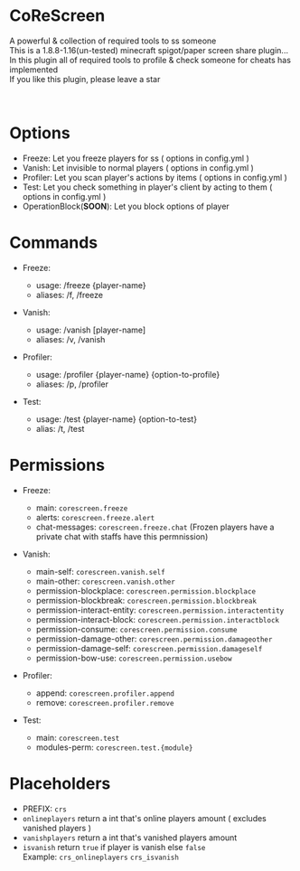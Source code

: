 # CoReScreen                                                                                         
A powerful & collection of required tools to ss someone                                                                                   
This is a 1.8.8-1.16(un-tested) minecraft spigot/paper screen share plugin...                                                                                   
In this plugin all of required tools to profile & check someone for cheats has implemented                                                                                   
If you like this plugin, please leave a star                                                                                   
                                                                                                                                                                                                                                                         
 ‌‌‌                                                                                                                                                                                                                                                         
# Options
- Freeze: Let you freeze players for ss ( options in config.yml )                                                   
- Vanish: Let invisible to normal players ( options in config.yml )                                      
- Profiler: Let you scan player's actions by items ( options in config.yml )                                                       
- Test: Let you check something in player's client by acting to them ( options in config.yml )                                             
- OperationBlock(**SOON**): Let you block options of player                                     
                          
# Commands
- Freeze:                                                                                                                                                                                                                         
  * usage: /freeze {player-name}
  * aliases: /f, /freeze
                                                                                                                                                                          
- Vanish:                                                                                    
  * usage: /vanish [player-name]
  * aliases: /v, /vanish
                                                                                                                                                                      
- Profiler:                                                                                   
  * usage: /profiler {player-name} {option-to-profile}                                                                                   
  * aliases: /p, /profiler
                                                                                                                                                                      
- Test:                                                                                    
  * usage: /test {player-name} {option-to-test}                                                                                   
  * alias: /t, /test                                                                                   
                                                                                                                                                                    
# Permissions
- Freeze:                                                                                                                                                                                                                                                  
  * main: `corescreen.freeze`                                                                                                                                        
  * alerts: `corescreen.freeze.alert`
  * chat-messages: `corescreen.freeze.chat` (Frozen players have a private chat with staffs have this permnission)
                                                                                                                                                                                                                     
- Vanish:                                                                                                                                                                       
  * main-self: `corescreen.vanish.self`
  * main-other: `corescreen.vanish.other`
  * permission-blockplace: `corescreen.permission.blockplace`                                                                                                                          
  * permission-blockbreak: `corescreen.permission.blockbreak`                                                                                                                         
  * permission-interact-entity: `corescreen.permission.interactentity`                                                                                                                                
  * permission-interact-block: `corescreen.permission.interactblock`                                                                                                                              
  * permission-consume: `corescreen.permission.consume`                                                                                                                  
  * permission-damage-other: `corescreen.permission.damageother`                                                                                                                                
  * permission-damage-self: `corescreen.permission.damageself`                                                                                                                                 
  * permission-bow-use: `corescreen.permission.usebow`
                                                                                                                                                                                                                                                         
- Profiler:                                                                                                                                                                       
  * append: `corescreen.profiler.append`
  * remove: `corescreen.profiler.remove`
                                                                                                                                                                      
- Test:                                                                                                                                                                       
  * main: `corescreen.test`                                                                                                                                                                 
  * modules-perm: `corescreen.test.{module}`



# Placeholders                                                                                                   
  * PREFIX: `crs`                                                                                                                                     
  * `onlineplayers` return a int that's online players amount  ( excludes vanished players )                                                                                   
  * `vanishplayers` return a int that's vanished players amount                                                                                   
  * `isvanish` return `true` if player is vanish else `false`                                                                                   
Example: `crs_onlineplayers` `crs_isvanish`
